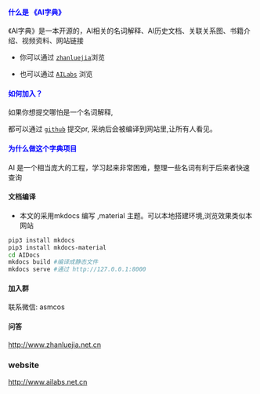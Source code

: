 #### <font color="blue">什么是 《AI字典》</font>
《AI字典》是一本开源的，AI相关的名词解释、AI历史文档、关联关系图、书籍介绍、视频资料、网站链接

* 你可以通过 [`zhanluejia`](http://www.zhanluejia.net.cn/ai/)浏览

* 也可以通过 [`AILabs`](http://www.ailabs.net.cn) 浏览

#### <font color="blue"> 如何加入？</font>
如果你想提交哪怕是一个名词解释,

都可以通过 [`github`](https://github.com/asmcos/AIDocs) 提交pr, 采纳后会被编译到网站里,让所有人看见。

#### <font color="blue">为什么做这个字典项目 </font>
AI 是一个相当庞大的工程，学习起来非常困难，整理一些名词有利于后来者快速查询

#### 文档编译

* 本文的采用mkdocs 编写 ,material 主题。可以本地搭建环境,浏览效果类似本网站
```bash
pip3 install mkdocs
pip3 install mkdocs-material
cd AIDocs
mkdocs build #编译成静态文件
mkdocs serve #通过 http://127.0.0.1:8000
```


#### 加入群
联系微信: asmcos

#### 问答
http://www.zhanluejia.net.cn

### website
http://www.ailabs.net.cn
